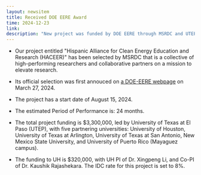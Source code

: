 ```yaml
---
layout: newsitem
title: Received DOE EERE Award
time: 2024-12-23
link: 
description: "New project was funded by DOE EERE through MSRDC and UTEP. Funding: $320,000."
---
```


* Our project entitled "Hispanic Alliance for Clean Energy Education and Research (HACEER)" has been selected by MSRDC that is a collective of high-performing researchers and collaborative partners on a mission to elevate research.

* Its official selection was first annouced on <a class="" href="https://www.energy.gov/eere/articles/doe-awards-5-million-minority-serving-institutions-support-clean-energy-education-and" target="_blank">a DOE-EERE webpage</a> on March 27, 2024.

* The project has a start date of August 15, 2024. 

* The estimated Period of Performance is: 24 months.

* The total project funding is $3,300,000, led by University of Texas at El Paso (UTEP), with five partnering universities: University of Houston, University of Texas at Arlington, University of Texas at San Antonio, New Mexico State University, and University of Puerto Rico (Mayaguez campus). 

* The funding to UH is $320,000, with UH PI of Dr. Xingpeng Li, and Co-PI of Dr. Kaushik Rajashekara. The IDC rate for this project is set to 8%.


